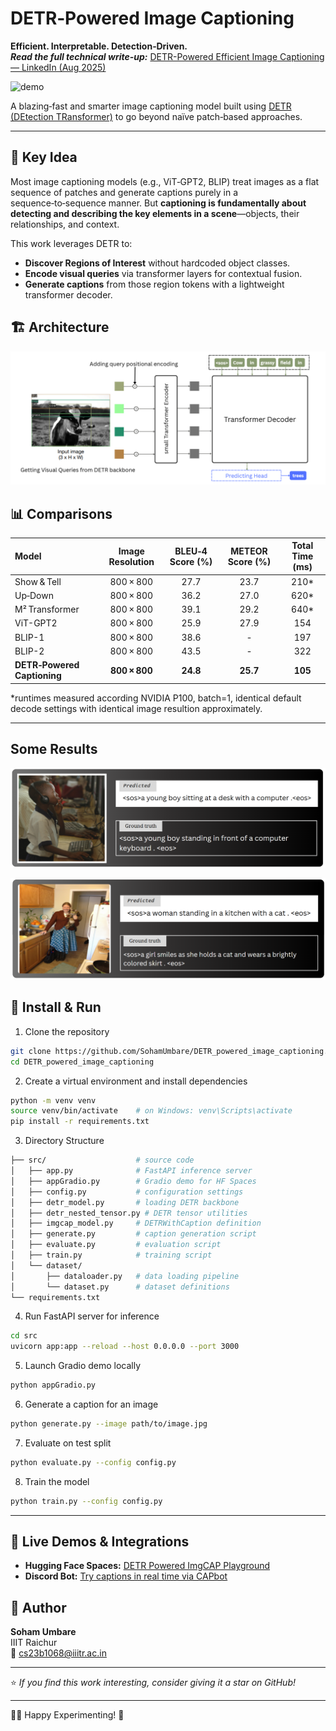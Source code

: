 # DETR‑Powered Image Captioning
**Efficient. Interpretable. Detection‑Driven.**
<br/>
_**Read the full technical write-up:**_ [DETR-Powered Efficient Image Captioning — LinkedIn (Aug 2025)](https://www.linkedin.com/pulse/reimagining-faster-image-captioning-detr-from-regions-tanaji-umbare-e3w3c)

![demo](https://github.com/theSohamTUmbare/DETR_powered_Image_Captioning/blob/main/DETR_captioning_gif.gif)

A blazing‑fast and smarter image captioning model built using [DETR (DEtection TRansformer)](https://arxiv.org/abs/2005.12872) to go beyond naïve patch‑based approaches.

---

## 🚀 Key Idea
Most image captioning models (e.g., ViT‑GPT2, BLIP) treat images as a flat sequence of patches and generate captions purely in a sequence‑to‑sequence manner. But **captioning is fundamentally about detecting and describing the key elements in a scene**—objects, their relationships, and context.

This work leverages DETR to:
- **Discover Regions of Interest** without hardcoded object classes.
- **Encode visual queries** via transformer layers for contextual fusion.
- **Generate captions** from those region tokens with a lightweight transformer decoder.

## 🏗️ Architecture
![](architecture.png)


## 📊 Comparisons 

| Model                       | Image Resolution | BLEU‑4 Score (%) | METEOR Score (%) | Total Time (ms) |
| :-------------------------- | :--------------: | :--------------: | :--------------: | :-------------:  |
| Show & Tell             |     800 × 800    |       27.7       |       23.7       |       210*       |
| Up‑Down                 |     800 × 800    |       36.2       |       27.0       |       620*       |
| M² Transformer          |     800 × 800    |       39.1       |       29.2       |       640*       |
| ViT-GPT2          |     800 × 800    |       25.9       |       27.9       |       154       |
| BLIP-1          |     800 × 800    |       38.6       |       -       |       197       |
| BLIP-2          |     800 × 800    |       43.5       |       -        |       322       |
| **DETR‑Powered Captioning** |     **800 × 800**    |       **24.8**       |       **25.7**       |       **105**       |

*runtimes measured according NVIDIA P100, batch=1, identical default decode settings with identical image resultion approximately.


---

## Some Results 
![](Results/boy_computer.png)

![](Results/women_with_cat.png)


## 🧰 Install & Run

1. Clone the repository
```bash
git clone https://github.com/SohamUmbare/DETR_powered_image_captioning.git
cd DETR_powered_image_captioning
```

2. Create a virtual environment and install dependencies
```bash
python -m venv venv
source venv/bin/activate    # on Windows: venv\Scripts\activate
pip install -r requirements.txt
```

3. Directory Structure
```bash
├── src/                    # source code
│   ├── app.py              # FastAPI inference server
│   ├── appGradio.py        # Gradio demo for HF Spaces
│   ├── config.py           # configuration settings
│   ├── detr_model.py       # loading DETR backbone
│   ├── detr_nested_tensor.py # DETR tensor utilities
│   ├── imgcap_model.py     # DETRWithCaption definition
│   ├── generate.py         # caption generation script
│   ├── evaluate.py         # evaluation script
│   ├── train.py            # training script
│   └── dataset/
│       ├── dataloader.py   # data loading pipeline
│       └── dataset.py      # dataset definitions
└── requirements.txt
```

4. Run FastAPI server for inference
```bash
cd src
uvicorn app:app --reload --host 0.0.0.0 --port 3000
```

5. Launch Gradio demo locally
```bash
python appGradio.py
```

6. Generate a caption for an image
```bash
python generate.py --image path/to/image.jpg
```

7. Evaluate on test split
```bash
python evaluate.py --config config.py
```

8. Train the model 
```bash
python train.py --config config.py
```

---

## 🤖 Live Demos & Integrations
- **Hugging Face Spaces:** [DETR Powered ImgCAP Playground](https://huggingface.co/spaces/SohamUmbare/DETR_powered_imgCAP)
- **Discord Bot:** [Try captions in real time via CAPbot](https://github.com/theSohamTUmbare/CAPbot)


## 👤 Author

**Soham Umbare**  
IIIT Raichur  
📧 cs23b1068@iiitr.ac.in

---

⭐ _If you find this work interesting, consider giving it a star on GitHub!_

---
🧑‍💻 Happy Experimenting! 🔬
